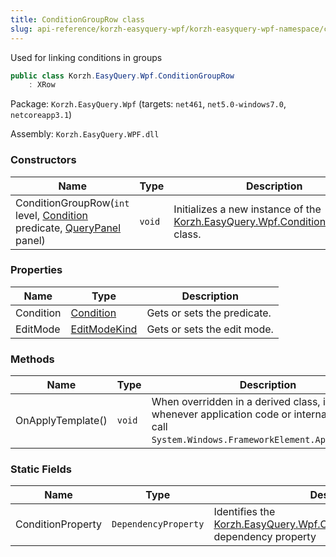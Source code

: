 ```yaml
---
title: ConditionGroupRow class
slug: api-reference/korzh-easyquery-wpf/korzh-easyquery-wpf-namespace/conditiongrouprow-class
---
```



Used for linking conditions in groups
```csharp
public class Korzh.EasyQuery.Wpf.ConditionGroupRow
    : XRow

```
Package: `Korzh.EasyQuery.Wpf` (targets: `net461`, `net5.0-windows7.0`, `netcoreapp3.1`)

Assembly: `Korzh.EasyQuery.WPF.dll`

### Constructors

| Name | Type | Description | 
| --- | --- | --- | 
| ConditionGroupRow(`int` level, [Condition](/api-reference/korzh-easyquery/korzh-easyquery-namespace/condition-class) predicate, [QueryPanel](/api-reference/korzh-easyquery-wpf/korzh-easyquery-wpf-namespace/querypanel-class) panel) | `void` | Initializes a new instance of the [Korzh.EasyQuery.Wpf.ConditionGroupRow](/api-reference/korzh-easyquery-wpf/korzh-easyquery-wpf-namespace/conditiongrouprow-class) class. | 


### Properties

| Name | Type | Description | 
| --- | --- | --- | 
| Condition | [Condition](/api-reference/korzh-easyquery/korzh-easyquery-namespace/condition-class) | Gets or sets the predicate. | 
| EditMode | [EditModeKind](/api-reference/korzh-easyquery-wpf/korzh-easyquery-wpf-namespace/editmodekind-enum) | Gets or sets the edit mode. | 


### Methods

| Name | Type | Description | 
| --- | --- | --- | 
| OnApplyTemplate() | `void` | When overridden in a derived class, is invoked whenever application code or internal processes call `System.Windows.FrameworkElement.ApplyTemplate`. | 


### Static Fields

| Name | Type | Description | 
| --- | --- | --- | 
| ConditionProperty | `DependencyProperty` | Identifies the [Korzh.EasyQuery.Wpf.ConditionGroupRow.Condition](/api-reference/korzh-easyquery-wpf/korzh-easyquery-wpf-namespace/conditiongrouprow-class) dependency property |